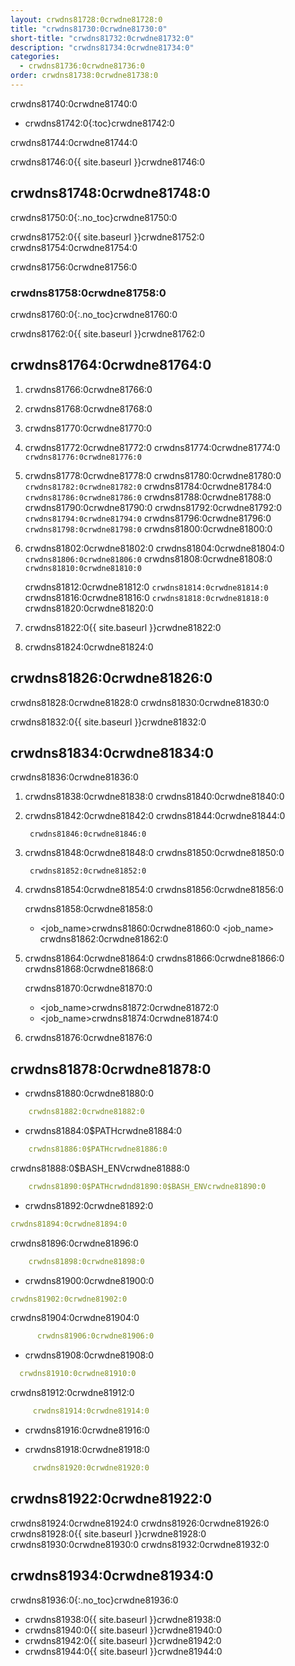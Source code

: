 ```yaml
---
layout: crwdns81728:0crwdne81728:0
title: "crwdns81730:0crwdne81730:0"
short-title: "crwdns81732:0crwdne81732:0"
description: "crwdns81734:0crwdne81734:0"
categories:
  - crwdns81736:0crwdne81736:0
order: crwdns81738:0crwdne81738:0
---
```

crwdns81740:0crwdne81740:0

- crwdns81742:0{:toc}crwdne81742:0

crwdns81744:0crwdne81744:0

crwdns81746:0{{ site.baseurl }}crwdne81746:0

## crwdns81748:0crwdne81748:0

crwdns81750:0{:.no_toc}crwdne81750:0

crwdns81752:0{{ site.baseurl }}crwdne81752:0 crwdns81754:0crwdne81754:0

crwdns81756:0crwdne81756:0

### crwdns81758:0crwdne81758:0

crwdns81760:0{:.no_toc}crwdne81760:0

crwdns81762:0{{ site.baseurl }}crwdne81762:0

## crwdns81764:0crwdne81764:0

1. crwdns81766:0crwdne81766:0

2. crwdns81768:0crwdne81768:0

3. crwdns81770:0crwdne81770:0

4. crwdns81772:0crwdne81772:0 crwdns81774:0crwdne81774:0 ```crwdns81776:0crwdne81776:0```

5. crwdns81778:0crwdne81778:0 crwdns81780:0crwdne81780:0 ```crwdns81782:0crwdne81782:0``` crwdns81784:0crwdne81784:0 ```crwdns81786:0crwdne81786:0``` crwdns81788:0crwdne81788:0 crwdns81790:0crwdne81790:0 crwdns81792:0crwdne81792:0 ```crwdns81794:0crwdne81794:0``` crwdns81796:0crwdne81796:0 ```crwdns81798:0crwdne81798:0``` crwdns81800:0crwdne81800:0

6. crwdns81802:0crwdne81802:0 crwdns81804:0crwdne81804:0 ```crwdns81806:0crwdne81806:0``` crwdns81808:0crwdne81808:0 ```crwdns81810:0crwdne81810:0```
    
    crwdns81812:0crwdne81812:0 ```crwdns81814:0crwdne81814:0``` crwdns81816:0crwdne81816:0 ```crwdns81818:0crwdne81818:0``` crwdns81820:0crwdne81820:0

7. crwdns81822:0{{ site.baseurl }}crwdne81822:0

8. crwdns81824:0crwdne81824:0

## crwdns81826:0crwdne81826:0

crwdns81828:0crwdne81828:0 crwdns81830:0crwdne81830:0

crwdns81832:0{{ site.baseurl }}crwdne81832:0

## crwdns81834:0crwdne81834:0

crwdns81836:0crwdne81836:0

1. crwdns81838:0crwdne81838:0 crwdns81840:0crwdne81840:0

2. crwdns81842:0crwdne81842:0 crwdns81844:0crwdne81844:0  
    
    
        crwdns81846:0crwdne81846:0

3. crwdns81848:0crwdne81848:0 crwdns81850:0crwdne81850:0
    
        crwdns81852:0crwdne81852:0

4. crwdns81854:0crwdne81854:0 crwdns81856:0crwdne81856:0
    
    crwdns81858:0crwdne81858:0
    
    - <job_name>crwdns81860:0crwdne81860:0 <job_name> crwdns81862:0crwdne81862:0

5. crwdns81864:0crwdne81864:0 crwdns81866:0crwdne81866:0 crwdns81868:0crwdne81868:0
    
    crwdns81870:0crwdne81870:0
    
    - <job_name>crwdns81872:0crwdne81872:0
    - <job_name>crwdns81874:0crwdne81874:0 
6. crwdns81876:0crwdne81876:0

## crwdns81878:0crwdne81878:0

- crwdns81880:0crwdne81880:0

```yaml
    crwdns81882:0crwdne81882:0
```

- crwdns81884:0$PATHcrwdne81884:0 

```yaml
    crwdns81886:0$PATHcrwdne81886:0
```

crwdns81888:0$BASH_ENVcrwdne81888:0

```yaml
    crwdns81890:0$PATHcrwdnd81890:0$BASH_ENVcrwdne81890:0
```

- crwdns81892:0crwdne81892:0

```yaml
crwdns81894:0crwdne81894:0
```

crwdns81896:0crwdne81896:0

```yaml
    crwdns81898:0crwdne81898:0
```

- crwdns81900:0crwdne81900:0

```yaml
crwdns81902:0crwdne81902:0
```

crwdns81904:0crwdne81904:0

```yaml
      crwdns81906:0crwdne81906:0
```

- crwdns81908:0crwdne81908:0

```yaml
  crwdns81910:0crwdne81910:0
```

crwdns81912:0crwdne81912:0

```yaml
     crwdns81914:0crwdne81914:0
```

- crwdns81916:0crwdne81916:0

- crwdns81918:0crwdne81918:0

```yaml
     crwdns81920:0crwdne81920:0
```

## crwdns81922:0crwdne81922:0

crwdns81924:0crwdne81924:0 crwdns81926:0crwdne81926:0 crwdns81928:0{{ site.baseurl }}crwdne81928:0 crwdns81930:0crwdne81930:0 crwdns81932:0crwdne81932:0

## crwdns81934:0crwdne81934:0

crwdns81936:0{:.no_toc}crwdne81936:0

- crwdns81938:0{{ site.baseurl }}crwdne81938:0
- crwdns81940:0{{ site.baseurl }}crwdne81940:0
- crwdns81942:0{{ site.baseurl }}crwdne81942:0
- crwdns81944:0{{ site.baseurl }}crwdne81944:0